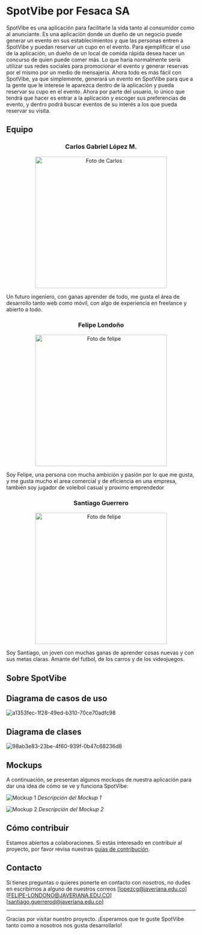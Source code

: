 # SpotVibe por Fesaca SA

SpotVibe es una aplicación para facilitarle la vida tanto al consumidor como al anunciante. Es una aplicación donde un dueño de un negocio puede generar un evento en sus establecimientos y que las personas entren a SpotVibe y puedan reservar un cupo en el evento. Para ejemplificar el uso de la aplicación, un  dueño de un local de comida rápida desea hacer un concurso de quien puede comer más. Lo que haría normalmente sería utilizar sus redes sociales para promocionar el evento y generar reservas por el mismo por un medio de mensajeria. Ahora todo es más fácil con SpotVibe, ya que simplemente, generará un evento en SpotVibe para que a la gente que le interese le aparezca dentro de la aplicación y pueda reservar su cupo en el evento. Ahora por parte del usuario, lo único que tendrá que hacer es entrar a la aplicación y escoger sus preferencias de evento, y dentro podrá buscar eventos de su interés a los que pueda reservar su visita.
 
## Equipo
  
<h3 align="center">Carlos Gabriel López M.</h3>
 <p align="center">
 <img   src="https://github.com/Intro-CompuMovil/SpotVibe/assets/124104040/a7efed85-78ca-4fad-b7af-05726b8cd2b8" width="350px" alt="Foto de Carlos">
  </p>
Un futuro ingeniero, con ganas aprender de todo, me gusta el área de desarrollo tanto web como móvil, con algo de experiencia en freelance y abierto a todo.
<h3 align="center">Felipe Londoño</h3>
 <p align="center">
 <img src="https://github.com/Intro-CompuMovil/SpotVibe/assets/124104040/43fc6888-8249-4c90-b0a9-2759159ef937" width="350px" alt="Foto de felipe">
 </p>

Soy Felipe, una persona con mucha ambición y pasión por lo que me gusta, y me gusta mucho el area comercial y de eficiencia en una empresa, también soy jugador de voleibol casual y proximo emprendedor
 
<h3 align="center">Santiago Guerrero</h3>
 <p align="center">
 <img src="https://github.com/Intro-CompuMovil/SpotVibe/assets/124104040/0f5210fb-2861-4f81-ae4e-65ebbc6ff621" width="350px" alt="Foto de felipe">
 </p>
 Soy Santiago, un joven con muchas ganas de aprender cosas nuevas y con sus metas claras. Amante del futbol, de los carros y de los videojuegos.
 
## Sobre SpotVibe
 
## Diagrama de casos de uso
![a1353fec-1f28-49ed-b310-70ce70adfc98](https://github.com/Intro-CompuMovil/SpotVibe/assets/124104040/e72f7961-8ded-49b1-ba0f-358f4591fc46)

## Diagrama de clases
![98ab3e83-23be-4f60-939f-0b47c68236d8](https://github.com/Intro-CompuMovil/SpotVibe/assets/124104040/9082748e-8e62-40af-a085-721befcb8516)

## Mockups
 
A continuación, se presentan algunos mockups de nuestra aplicación para dar una idea de cómo se ve y funciona SpotVibe:
 
![Mockup 1](link-al-mockup-1.jpg)
*Descripción del Mockup 1*
 
![Mockup 2](link-al-mockup-2.jpg)
*Descripción del Mockup 2*
 
## Cómo contribuir
 
Estamos abiertos a colaboraciones. Si estás interesado en contribuir al proyecto, por favor revisa nuestras [guías de contribución](link-a-las-guías).
 
## Contacto
 
Si tienes preguntas o quieres ponerte en contacto con nosotros, no dudes en escribirnos a alguno de nuestros correos [lopezcg@javeriana.edu.co] [FELIPE-LONDONO@JAVERIANA.EDU.CO] [santiago.guerrerod@javeriana.edu.co]
 
---
 
Gracias por visitar nuestro proyecto. ¡Esperamos que te guste SpotVibe tanto como a nosotros nos gusta desarrollarlo!
